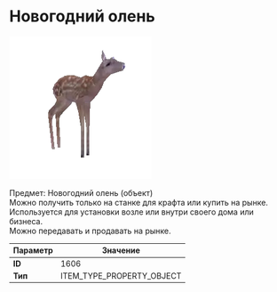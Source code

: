 # Новогодний олень

![Item Image](../img/1606.webp?raw=true)

Предмет: Новогодний олень (объект)<br>Можно получить только на станке для крафта или купить на рынке.<br>Используется для установки возле или внутри своего дома или бизнеса.<br>Можно передавать и продавать на рынке.


| Параметр | Значение |
|----------|----------|
| **ID** | 1606 |
| **Тип** | ITEM_TYPE_PROPERTY_OBJECT |

